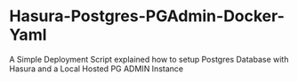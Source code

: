 # Hasura-Postgres-PGAdmin-Docker-Yaml

A Simple Deployment Script explained how to setup Postgres Database with Hasura and a Local Hosted PG ADMIN Instance

